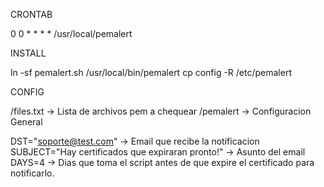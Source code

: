 CRONTAB

0 0 * * * * /usr/local/pemalert 

INSTALL

ln -sf pemalert.sh /usr/local/bin/pemalert
cp config -R /etc/pemalert

CONFIG

/files.txt -> Lista de archivos pem a chequear
/pemalert -> Configuracion General

DST="soporte@test.com" -> Email que recibe la notificacion
SUBJECT="Hay certificados que expiraran pronto!" -> Asunto del email
DAYS=4 -> Dias que toma el script antes de que expire el certificado para notificarlo.
